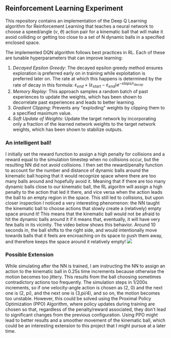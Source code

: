 ## Reinforcement Learning Experiment
This repository contains an implementation of the Deep Q Learning algorithm for Reinforcement Learning that teaches a neural network to choose a speed/angle ($v$, $\theta$) action pair for a kinematic ball that will make it avoid colliding or getting too close to a set of N dynamic balls in a specified enclosed space.

The implemented DQN algorithm follows best practices in RL. Each of these are tunable hyperparameters that can improve learning:
1. _Decayed Epsilon Greedy_: The decayed epsilon greedy method ensures exploration is preferred early on in training while exploitation is preferred later on. The rate at which this happens is determined by the rate of decay in this formula: $\varepsilon_{end} + (\varepsilon_{start} - \varepsilon_{end})e^{-steps/r_{decay}}$
2. _Memory Replay_: This approach samples a random batch of past experiences to update the weights, which has been shown to decorrelate past experiences and leads to better learning.
3. _Gradient Clipping_: Prevents any "exploding" weights by clipping them to a specified maximum value.
4. _Soft Update of Weights_: Update the target network by incorporating only a fraction of the learned network weights to the target network weights, which has been shown to stabilize outputs.

### An intelligent ball!
I initially set the reward function to assign a high penalty for collisions and a reward equal to the simulation timestep when no collisions occur, but the resulting NN did not avoid collisions. I then set the reward/penalty function to account for the number and distance of dynamic balls around the kinematic ball hoping that it would recognize space where there are too many balls around and hopefully avoid it. Meaning that if there are too many dynamic balls close to our kinematic ball, the RL algoritm will assign a high penalty to the action that led it there, and vice versa when the action leads the ball to an empty region in the space. This still led to collisions, but upon closer inspection I noticed a very interesting phenomenon: the NN taught the kinematic ball to choose actions that slowly create a (relatively) empty space around it! This means that the kinematic ball would not be afraid to hit the dynamic balls around it if it means that, eventually, it will have very few balls in its vicinity. The video below shows this behavior. Around 10 seconds in, the ball shifts to the right side, and would intentionally move towards balls that it feels are encroaching on its space to push them away, and therefore keeps the space around it relatively empty!
![](https://github.com/alaa-qarooni/MyProjects/blob/main/animation_dqn/video.gif)

### Possible Extension
While simulating after the NN is trained, I am instructing the NN to assign an action to the kinematic ball in 0.25s time increments because otherwise the motion becomes
too jittery. This results from the ball choosing sometimes contradictory actions too frequently. The simulation steps in 1/200s increments, so if one velocity-angle action is chosen as (2, 0) and the next one is (2, pi), and the next one is (3,pi/4), and so on, the motion becomes too unstable. However, this could be solved using the Proximal Policy Optimization (PPO) Algorithm, where policy updates during training are chosen so that, regardless of the penalty/reward associated, they don't lead to significant changes from the previous configuration. Using PPO might lead to better results and a smoother movement of the kinematic ball, which could be an interesting extension to this project that I might pursue at a later time.